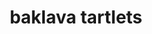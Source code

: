 ---
servings:
notes:
directions: |-
  1. in a small bowl mix the first five ingredients until blended
  2. stir in walnuts
  3. spoon 2 teaspoons mixture into each tart shell
  4. refrigerate until serving
yield: 45 tartlets
ingredients: |-
  * 3/4 cup honey
  * 1/2 cup butter melted
  * 1 teaspoon ground cinnamon
  * 1 teaspoon lemon juice
  * 1/4 teaspoon ground cloves
  * 2 cups finely chopped walnuts
  * 3 packages (1.9 ounces each) frozen miniature phyllo tart shells
rating: 5
ease: easy
category: dessert
href: 'https://www.tasteofhome.com/recipes/baklava-tartlets'
totalTime:
cookTime:
prepTime:
title: baklava tartlets
path: /baklava-tartlets
---